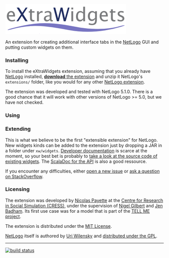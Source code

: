 ![eXtraWidgets](doc/eXtraWidgets.png)

An extension for creating additional interface tabs in the [NetLogo](https://github.com/NetLogo/NetLogo) GUI and putting custom widgets on them.

### Installing

To install the eXtraWidgets extension, assuming that you already have [NetLogo](https://ccl.northwestern.edu/netlogo/download.shtml) installed, [**download** the extension](https://github.com/nicolaspayette/eXtraWidgets/releases/latest) and unzip it NetLogo's `extensions/` folder, like you would for any other [NetLogo extension](http://ccl.northwestern.edu/netlogo/docs/extensions.html).

The extension was developed and tested with NetLogo 5.1.0. There is a good chance that it will work with other versions of NetLogo >= 5.0, but we have not checked.

### Using

### Extending

This is what we believe to be the first "extensible extension" for NetLogo. New widgets kinds can be added to the extension just by dropping a JAR in a folder under `xw/widgets`. [Developer documentation](https://github.com/nicolaspayette/eXtraWidgets/wiki/Developing-Extra-Widget-Kinds) is scarce at the moment, so your best bet is probably to [take a look at the source code of existing widgets](https://github.com/nicolaspayette/eXtraWidgets/tree/master/xw/widgets). The [ScalaDoc for the API](https://nicolaspayette.github.io/eXtraWidgets/) is also a good ressource.

If you encounter any difficulties, either [open a new issue](https://github.com/nicolaspayette/eXtraWidgets/issues/new) or [ask a question on StackOverflow](http://stackoverflow.com/questions/tagged/netlogo).

### Licensing

The extension was developed by [Nicolas Payette](https://github.com/nicolaspayette) at the [Centre for Research in Social Simulation (CRESS)](http://cress.soc.surrey.ac.uk/), under the supervision of [Nigel Gilbert](http://cress.soc.surrey.ac.uk/web/people/director-cress) and [Jen Badham](http://cress.soc.surrey.ac.uk/web/people/researchers/76-jen-Badham). Its first use case was for a model that is part of the [TELL ME project](http://www.tellmeproject.eu/).

The extension is distributed under the [MIT License](LICENSE.txt).

[NetLogo](http://ccl.northwestern.edu) itself is authored by [Uri Wilensky](http://ccl.northwestern.edu/uri/) and [distributed under the GPL](http://ccl.northwestern.edu/netlogo/docs/copyright.html).

---
[![build status](https://magnum.travis-ci.com/nicolaspayette/eXtraWidgets.svg?token=SMhSmaihoAiHTwEPS2Xp)](https://magnum.travis-ci.com/nicolaspayette/eXtraWidgets)
